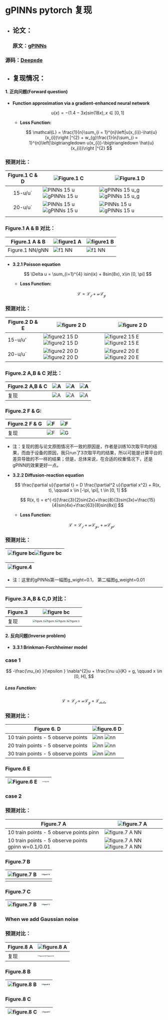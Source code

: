 # gPINNs pytorch 复现

- ## 论文：

  ### 原文：[gPINNs](https://www.sciencedirect.com/science/article/pii/S0045782522001438?via%3Dihub)

###   源码：[Deepxde](https://github.com/lu-group/gpinn)



- ## 复现情况：



#### 1. 正向问题(Forward question)

- **Function approximation via a gradient-enhanced neural network** 

  $$
  u(x) = −(1.4 − 3x) sin(18x), x \in [0, 1]
  $$


  - **Loss Function:** 
  
    $$
    \mathcal{L}  = \frac{1}{n}\sum_{i = 1}^{n}\left|u(x_{i})-\hat{u}(x_{i})\right |^{2} + w_{g}\frac{1}{n}\sum_{i = 1}^{n}\left|\bigtriangledown u(x_{i})-\bigtriangledown \hat{u}(x_{i})\right |^{2} 
    $$


### 预测对比：

| Figure.1 C & D | ![Figure.1 C](https://github.com/konanl/gPINNs_pytorch/blob/main/paper%20figure/figure1%20C.png)                  | ![Figure.1 D](https://github.com/konanl/gPINNs_pytorch/blob/main/paper%20figure/figure1%20D.png)                  |
| :------------: | ------------------------------------------------------------ | ------------------------------------------------------------ |
|    15-u/u`     | ![PINNs 15 u](./result/figure/function/u-pinn-15.png)![gPINNs 15 u](./result/figure/function/u-gpinn-15.png) | ![gPINNs 15 u_g](./result/figure/function/u_g-pinn-15.png)![gPINNs 15 u_g](./result/figure/function/u_g-gpinn-15.png) |
|    20-u/u`     | ![PINNs 15 u](./result/figure/function/u-pinn-20.png)![gPINNs 15 u](./result/figure/function/u-gpinn-20.png) | ![PINNs 15 u](./result/figure/function/u_g-pinn-20.png)![gPINNs 15 u](./result/figure/function/u_g-gpinn-20.png) |
|                |                                                              |                                                              |



### Figure.1 A & B 对比：



| Figure.1 A & B   | ![figure1 A](./paper%20figure/figure1%20A.png)     | ![figure1 B](./paper%20figure/figure1%20B.png)      |
| ---------------- | ---------------------------------------------- | ----------------------------------------------- |
| Figure.1  NN/gNN | ![f1 NN](./result/figure/function/L2%200f%20u.png) | ![f1 NN](./result/figure/function/L2%200f%20u`.png) |
|                  |                                                |                                                 |



- **3.2.1 Poisson equation**

  $$
  \Delta u = \sum_{i=1}^{4} isin(ix) + 8sin(8x),  x\in [0, \pi]
  $$
  
  
  - **Loss Function:**
  
    $$
    \mathcal{ L = L_{f} + wL_{g} }
    $$



### **预测对比：**

| Figure.2 D & E | ![figure 2 D](./paper%20figure/figure2%20D.png)                  | ![figure 2 D](./paper%20figure/figure2%20E.png)                  |
| -------------- | ------------------------------------------------------------ | ------------------------------------------------------------ |
| 15-u/u'        | ![figure2 15 D](./result/figure/poisson-1D/u-pinn-15.png)![figure2 15 D](./result/figure/poisson-1D/u-gpinn-15.png) | ![figure2 15 E](./result/figure/poisson-1D/u_g-pinn-15.png)![figure2 15 E](./result/figure/poisson-1D/u_g-gpinn-15.png) |
| 20-u/u`        | ![figure2 20 D](./result/figure/poisson-1D/u-pinn-20.png)![figure2 20 D](./result/figure/poisson-1D/u-gpinn-20.png) | ![figure2 20 E](./result/figure/poisson-1D/u_g-pinn-20.png)![figure2 20 E](./result/figure/poisson-1D/u_g-gpinn-20.png) |



### Figure.2 A,B & C 对比：

| Figure.2 A,B & C | ![A](./paper%20figure/figure2%20A.png)           | ![A](./paper%20figure/figure2%20B.png)            | ![A](./paper%20figure/figure2%20C.png)             |
| ---------------- | -------------------------------------------- | --------------------------------------------- | ---------------------------------------------- |
| 复现             | ![A](./result/figure/poisson-1D/L2%20of%20u.png) | ![A](./result/figure/poisson-1D/L2%20of%20u`.png) | ![A](./result/figure/poisson-1D/pde%20error.png) |                                 



### Figure.2 F & G:



| Figure.2 F & G | ![F](./paper%20figure/figure2%20F.png)          | ![F](./paper%20figure/figure2%20G.png)           |
| -------------- | ------------------------------------------- | -------------------------------------------- |
| 复现           | ![F](./result/figure/poisson-1D/u_of_w.png) | ![G](./result/figure/poisson-1D/u`_of_w.png) |

- 注：复现的图与论文原图情况不一致的原因是，作者是训练10次取平均的结果，而由于设备的原因，我只run了3次取平均的结果，所以可能是计算平台的差异导致的不一样的结果；但是，总体来说，在合适的权重情况下，还是gPINN的效果更好一点。

- **3.2.2 Diffusion-reaction equation**
  
  
  $$
  \frac{\partial u}{\partial t} = D \frac{\partial^2 u}{\partial x^2} + R(x, t), \qquad x \in [-\pi, \pi], t \in [0, 1]
  $$
  
  
  $$
  R(x, t) = e^{-t}[\frac{3}{2}sin(2x)+\frac{8}{3}sin(3x)+\frac{15}{4}sin(4x)+\frac{63}{8}sin(8x)]
  $$
  
  
  
  - **Loss Function:**
    
    
    $$
    \mathcal{L = L_{f}+wL_{gx}+wL_{gt}}
    $$



### 预测对比：

| ![figure bc](./paper%20figure/figure4%20BC.png)![figure bc](./paper%20figure/figure4%20DE.png) |
| ------------------------------------------------------------ |



| ![figure.4](./result/figure/diffusion-reaction/figure4.png) |
| ----------------------------------------------------------- |

- 注：这里的gPINNs第一幅图g_wight=0.1， 第二幅图g_weight=0.01
----



### Figure.3 A,B & C,D 对比：

| Figure.3 | ![figure bc](./paper%20figure/figure3.png)                   |
| -------- | ------------------------------------------------------------ |
| 复现     | <img src="./result/figure/diffusion-reaction/figure3-A.png" alt="figure.3" style="zoom:50%;" /><img src="./result/figure/diffusion-reaction/figure3-B.png" alt="figure.3" style="zoom:50%;" /><img src="./result/figure/diffusion-reaction/figure3-C.png" alt="figure.3" style="zoom:50%;" /><img src="./result/figure/diffusion-reaction/figure3-D.png" alt="figure.3" style="zoom:50%;" /> |



#### 2. 反向问题(Inverse problem)

- **3.3.1 Brinkman-Forchheimer model**

### case 1


$$
 -\frac{\nu_{e} }{\epsilon } \nabla^{2}u + \frac{\nu u}{K} = g, \qquad x \in [0, H],
$$



##### Loss Function:


$$
\mathcal{L = L_{f}+wL_{g}+L_{data}}
$$



### 预测对比：

| Figure 6. D                        | ![figure.6 D](./paper%20figure/figure6%20D.png)                  |
| ---------------------------------- | ------------------------------------------------------------ |
| 10 train points - 5 observe points | ![nn](./result/figure/BF/case%201/u-pinn-10.png) ![nn](./result/figure/BF/case%201/u-gpinn-10.png) |
| 20 train points - 5 observe points | ![nn](./result/figure/BF/case%201/u-pinn-20.png) ![nn](./result/figure/BF/case%201/u-gpinn-20.png) |
| 30 train points - 5 observe points | ![nn](./result/figure/BF/case%201/u-pinn-30.png) ![nn](./result/figure/BF/case%201/u-gpinn-30.png) |



### Figure.6 E

| ![Figure.6 E](./paper%20figure/figure6%20E.png) | <img src="./result/figure/BF/case%201/figure6_E.png" alt="re figure.6 E" style="zoom: 20%;" /> |
| ----------------------------------------------- | ------------------------------------------------------------ |





### case 2



### 预测对比：

| Figure.7 A                                          | ![figure.7 A](./paper%20figure/figure7%20A.png)              |
| --------------------------------------------------- | ------------------------------------------------------------ |
| 10 train points - 5 observe points pinn             | ![figure.7 A NN](./result/figure/BF/case%202/u-NN-10.png)    |
| 10 train points - 5 observe points gpinn w=0.1/0.01 | ![figure.7 A NN](./result/figure/BF/case%202/u-gNN,%20w=0.1-10.png)![figure.7 A NN](./result/figure/BF/case%202/u-gNN,%20w=0.01-10.png) |



### Figure.7 B

| ![figure.7 B](./paper%20figure/figure7%20B.png) | <img src="./result/figure/BF/case%202/figure7_B.png" alt="figure7 B" style="zoom:30%;" /> |
| ----------------------------------------------- | ------------------------------------------------------------ |
|                                                 |                                                              |

 



### Figure.7 C

| ![figure.7 B](./paper%20figure/figure7%20C.png) | <img src="./result/figure/BF/case%202/figure7_C.png" alt="figure7 C" style="zoom:30%;" /> |
| ----------------------------------------------- | ------------------------------------------------------------ |





### When we add Gaussian noise

### 预测对比：

| Figure.8 A | ![figure.8 A](./paper%20figure/figure8%20A.png)              |
| ---------- | ------------------------------------------------------------ |
| 复现       | <img src="./result/figure/BF/case%202/u-NN-12_add_GS_noise.png" alt="figure8 A" style="zoom:30%;" /><img src="./result/figure/BF/case%202/u-gNN, w=0.1-12_add_GS_noise.png" alt="figure8 A" style="zoom:30%;" /> |





### Figure.8 B

| ![figure.8 B](./paper%20figure/figure8%20B.png) | <img src="./result/figure/BF/case%202/figure8_B.png" alt="figure8 A" style="zoom:30%;" /> |
| ----------------------------------------------- | ------------------------------------------------------------ |





### Figure.8 C

| ![figure.8 C](./paper%20figure/figure8%20C.png) | <img src="./result/figure/BF/case%202/figure8_C.png" alt="figure8 C" style="zoom:30%;" /> |
| ----------------------------------------------- | ------------------------------------------------------------ |

